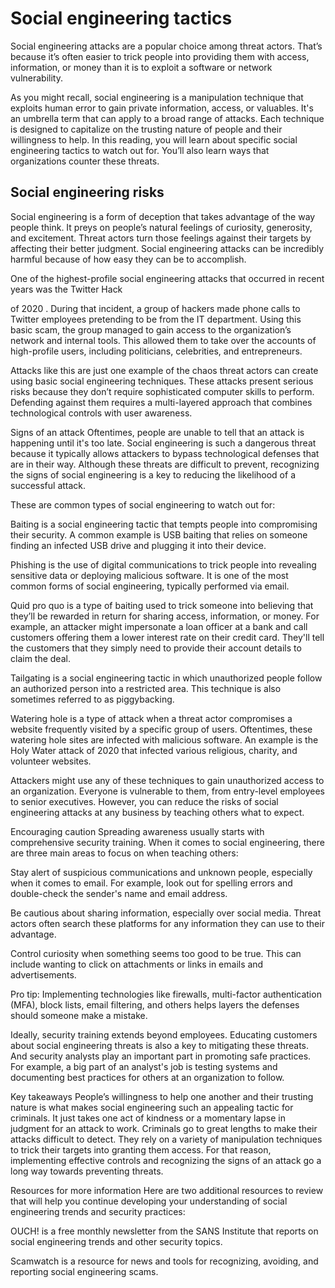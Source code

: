 # Social engineering tactics
Social engineering attacks are a popular choice among threat actors. That’s because it’s often easier to trick people into providing them with access, information, or money than it is to exploit a software or network vulnerability.

As you might recall, social engineering is a manipulation technique that exploits human error to gain private information, access, or valuables. It's an umbrella term that can apply to a broad range of attacks. Each technique is designed to capitalize on the trusting nature of people and their willingness to help. In this reading, you will learn about specific social engineering tactics to watch out for. You’ll also learn ways that organizations counter these threats.

## Social engineering risks
Social engineering is a form of deception that takes advantage of the way people think. It preys on people’s natural feelings of curiosity, generosity, and excitement. Threat actors turn those feelings against their targets by affecting their better judgment. Social engineering attacks can be incredibly harmful because of how easy they can be to accomplish.

One of the highest-profile social engineering attacks that occurred in recent years was the 
Twitter Hack
 
of 2020
. During that incident, a group of hackers made phone calls to Twitter employees pretending to be from the IT department. Using this basic scam, the group managed to gain access to the organization’s network and internal tools. This allowed them to take over the accounts of high-profile users, including politicians, celebrities, and entrepreneurs.

Attacks like this are just one example of the chaos threat actors can create using basic social engineering techniques. These attacks present serious risks because they don’t require sophisticated computer skills to perform. Defending against them requires a multi-layered approach that combines technological controls with user awareness.

Signs of an attack
Oftentimes, people are unable to tell that an attack is happening until it's too late. Social engineering is such a dangerous threat because it typically allows attackers to bypass technological defenses that are in their way. Although these threats are difficult to prevent, recognizing the signs of social engineering is a key to reducing the likelihood of a successful attack.

These are common types of social engineering to watch out for:

Baiting is a social engineering tactic that tempts people into compromising their security. A common example is USB baiting that relies on someone finding an infected USB drive and plugging it into their device.

Phishing is the use of digital communications to trick people into revealing sensitive data or deploying malicious software. It is one of the most common forms of social engineering, typically performed via email.

Quid pro quo is a type of baiting used to trick someone into believing that they’ll be rewarded in return for sharing access, information, or money. For example, an attacker might impersonate a loan officer at a bank and call customers offering them a lower interest rate on their credit card. They'll tell the customers that they simply need to provide their account details to claim the deal.

Tailgating is a social engineering tactic in which unauthorized people follow an authorized person into a restricted area. This technique is also sometimes referred to as piggybacking.

Watering hole is a type of attack when a threat actor compromises a website frequently visited by a specific group of users. Oftentimes, these watering hole sites are infected with malicious software. An example is the Holy Water attack of 2020 that infected various religious, charity, and volunteer websites.

Attackers might use any of these techniques to gain unauthorized access to an organization. Everyone is vulnerable to them, from entry-level employees to senior executives. However, you can reduce the risks of social engineering attacks at any business by teaching others what to expect.

Encouraging caution
Spreading awareness usually starts with comprehensive security training. When it comes to social engineering, there are three main areas to focus on when teaching others:

Stay alert of suspicious communications and unknown people, especially when it comes to email. For example, look out for spelling errors and double-check the sender's name and email address.

Be cautious about sharing information, especially over social media. Threat actors often search these platforms for any information they can use to their advantage.

Control curiosity when something seems too good to be true. This can include wanting to click on attachments or links in emails and advertisements.

Pro tip: Implementing technologies like firewalls, multi-factor authentication (MFA), block lists, email filtering, and others helps layers the defenses should someone make a mistake.

Ideally, security training extends beyond employees. Educating customers about social engineering threats is also a key to mitigating these threats. And security analysts play an important part in promoting safe practices. For example, a big part of an analyst's job is testing systems and documenting best practices for others at an organization to follow.

Key takeaways
People’s willingness to help one another and their trusting nature is what makes social engineering such an appealing tactic for criminals. It just takes one act of kindness or a momentary lapse in judgment for an attack to work. Criminals go to great lengths to make their attacks difficult to detect. They rely on a variety of manipulation techniques to trick their targets into granting them access. For that reason, implementing effective controls and recognizing the signs of an attack go a long way towards preventing threats.

Resources for more information
Here are two additional resources to review that will help you continue developing your understanding of social engineering trends and security practices: 

OUCH!
 is a free monthly newsletter from the SANS Institute that reports on social engineering trends and other security topics.

Scamwatch
 is a resource for news and tools for recognizing, avoiding, and reporting social engineering scams.
